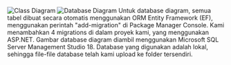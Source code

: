 ![Class Diagram](https://github.com/daffaromero/HudanSpace/blob/master/class%20diagram.png)
![Database Diagram](https://github.com/daffaromero/HudanSpace/blob/master/database%20diagram.png)
Untuk database diagram, semua tabel dibuat secara otomatis menggunakan ORM Entity Framework (EF), menggunakan perintah "add-migration" di Package Manager Console. Kami menambahkan 4 migrations di dalam proyek kami, yang menggunakan ASP.NET.
Gambar database diagram diambil menggunakan Microsoft SQL Server Management Studio 18. Database yang digunakan adalah lokal, sehingga file-file database telah kami upload ke folder tersendiri.
